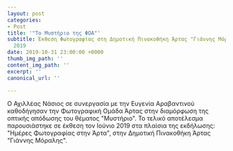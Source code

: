 ```yaml
---
layout: post
categories:
- Post
title: '"Το Μυστήριο της ΦΟΑ"'
subtitle: Έκθεση Φωτογραφίας στη Δημοτική Πινακοθήκη Άρτας "Γιάννης Μόραλης" - Ιούνιος
  2019
date: 2019-10-31 23:00:00 +0000
thumb_img_path: ''
content_img_path: ''
excerpt: ''
canonical_url: ''

---
```

Ο Αχιλλέας Νάσιος σε συνεργασία με την Ευγενία Αραβαντινού καθοδήγησαν την Φωτογραφική Ομάδα Άρτας στην διαμόρφωση της οπτικής απόδωσης του θέματος "Μυστήριο". Το τελικό αποτέλεσμα παρουσιάστηκε σε έκθεση τον Ιούνιο 2019 στα πλαίσια της εκδήλωσης: "Ημέρες Φωτογραφίας στην Άρτα", στην Δημοτική Πινακοθήκη Άρτας "Γιάννης Μόραλης".